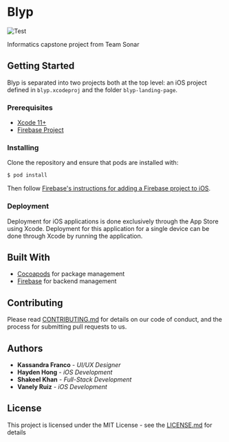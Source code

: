 # Blyp
![Test](https://github.com/sKhan16/Blyp/workflows/Test/badge.svg)

Informatics capstone project from Team Sonar


## Getting Started

Blyp is separated into two projects both at the top level: an iOS project defined in `blyp.xcodeproj` and the folder `blyp-landing-page`.

### Prerequisites
* [Xcode 11+](https://developer.apple.com/xcode/)
* [Firebase Project](https://firebase.google.com/)

### Installing

Clone the repository and ensure that pods are installed with:
```bash
$ pod install
```
Then follow [Firebase's instructions for adding a Firebase project to iOS](https://firebase.google.com/docs/ios/setup). 

### Deployment

Deployment for iOS applications is done exclusively through the App Store using Xcode.
Deployment for this application for a single device can be done through Xcode by running the application.

## Built With
* [Cocoapods](https://cocoapods.org/) for package management
* [Firebase](https://firebase.google.com/) for backend management

## Contributing

Please read [CONTRIBUTING.md](./CONTRIBUTING.md) for details on our code of conduct, and the process for submitting pull requests to us.

## Authors

* **Kassandra Franco** - *UI/UX Designer*
* **Hayden Hong** - *iOS Development*
* **Shakeel Khan** - *Full-Stack Development*
* **Vanely Ruiz** - *iOS Development*

## License

This project is licensed under the MIT License - see the [LICENSE.md](./LICENSE.md) for details

